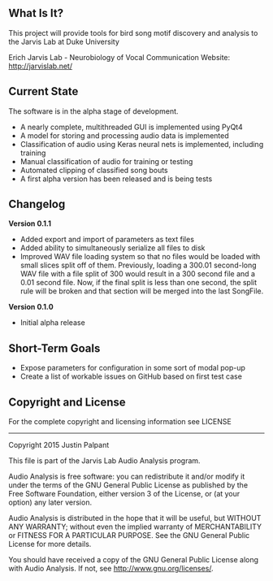 What Is It?
-----------

This project will provide tools for bird song motif discovery and analysis to the Jarvis Lab at Duke University

Erich Jarvis Lab - Neurobiology of Vocal Communication
Website: http://jarvislab.net/


Current State
-------------

The software is in the alpha stage of development.

- A nearly complete, multithreaded GUI is implemented using PyQt4
- A model for storing and processing audio data is implemented
- Classification of audio using Keras neural nets is implemented, including training
- Manual classification of audio for training or testing
- Automated clipping of classified song bouts
- A first alpha version has been released and is being tests

Changelog
-------------
**Version 0.1.1**
- Added export and import of parameters as text files
- Added ability to simultaneously serialize all files to disk
- Improved WAV file loading system so that no files would be loaded with small slices split off of them.  Previously, loading a 300.01 second-long WAV file with a file split of 300 would result
in a 300 second file and a 0.01 second file.  Now, if the final split is less than one second, the split rule will be broken and that section will be merged into the last SongFile.

**Version 0.1.0**
- Initial alpha release

Short-Term Goals
----------------
- Expose parameters for configuration in some sort of modal pop-up
- Create a list of workable issues on GitHub based on first test case

Copyright and License
---------------------

For the complete copyright and licensing information see LICENSE

----------------------------------------------
Copyright 2015 Justin Palpant

This file is part of the Jarvis Lab Audio Analysis program.

Audio Analysis is free software: you can redistribute it and/or modify it under the
terms of the GNU General Public License as published by the Free Software
Foundation, either version 3 of the License, or (at your option) any later
version.

Audio Analysis is distributed in the hope that it will be useful, but WITHOUT ANY
WARRANTY; without even the implied warranty of MERCHANTABILITY or FITNESS FOR A
PARTICULAR PURPOSE. See the GNU General Public License for more details.

You should have received a copy of the GNU General Public License along with
Audio Analysis. If not, see http://www.gnu.org/licenses/.